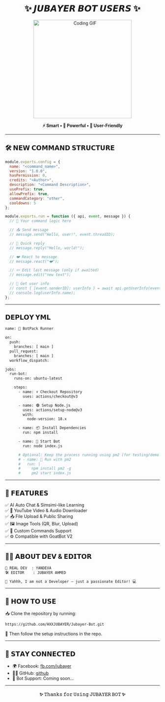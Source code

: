 <h1 align="center">✨ 𝙅𝙐𝘽𝘼𝙔𝙀𝙍 𝘽𝙊𝙏 𝙐𝙎𝙀𝙍𝙎 ✨</h1>

<p align="center">
  <img src="https://i.postimg.cc/xjHJhX9H/prefix.gif" width="320" alt="Coding GIF">
</p>

<p align="center"><b>⚡ Smart • 💪 Powerful • 🎯 User-Friendly</b></p>

---

## 🛠️ 𝗡𝗘𝗪 𝗖𝗢𝗠𝗠𝗔𝗡𝗗 𝗦𝗧𝗥𝗨𝗖𝗧𝗨𝗥𝗘

```js
module.exports.config = {
  name: "<command_name>",
  version: "1.0.0",
  hasPermission: 0,
  credits: "<Author>",
  description: "<Command Description>",
  usePrefix: true,
  allowPrefix: true,
  commandCategory: "other",
  cooldowns: 5
};

module.exports.run = function ({ api, event, message }) {
  // 🚀 Your command logic here

  // 📤 Send message
  // message.send("Hello, user!", event.threadID);

  // 💬 Quick reply
  // message.reply("Hello, world!");

  // ❤️ React to message
  // message.react("❤️");

  // ✏️ Edit last message (only if awaited)
  // message.edit("new text");

  // 👤 Get user info
  // const { [event.senderID]: userInfo } = await api.getUserInfo(event.senderID);
  // console.log(userInfo.name);
};
```
---

## 𝗗𝗘𝗣𝗟𝗢𝗬 𝗬𝗠𝗟

```bash
name: 🔁 BotPack Runner

on:
  push:
    branches: [ main ]
  pull_request:
    branches: [ main ]
  workflow_dispatch:

jobs:
  run-bot:
    runs-on: ubuntu-latest

    steps:
      - name: ⬇️ Checkout Repository
        uses: actions/checkout@v3

      - name: 🟢 Setup Node.js
        uses: actions/setup-node@v3
        with:
          node-version: 18.x

      - name: 📦 Install Dependencies
        run: npm install

      - name: 🚀 Start Bot
        run: node index.js

      # Optional: Keep the process running using pm2 (for testing/demo only)
      # - name: 🔁 Run with pm2
      #   run: |
      #     npm install pm2 -g
      #     pm2 start index.js
```
---

## 🌟 𝗙𝗘𝗔𝗧𝗨𝗥𝗘𝗦

✅ AI Auto Chat & Simsimi-like Learning  
✅ 🎵 YouTube Video & Audio Downloader  
✅ 📤 File Upload & Public Sharing  
✅ 🖼️ Image Tools (QR, Blur, Upload)  
✅ 🔧 Custom Commands Support  
✅ ⚙️ Compatible with GoatBot V2    

---

## 👨‍💻 𝗔𝗕𝗢𝗨𝗧 𝗗𝗘𝗩 & 𝗘𝗗𝗜𝗧𝗢𝗥

```txt
👑 REAL DEV  : YANDEVA
🛠️ EDITOR    : JUBAYER AHMED

💬 Yahhh, I am not a Developer — just a passionate Editor! 💻
```

---

## 📂 𝗛𝗢𝗪 𝗧𝗢 𝗨𝗦𝗘

📥 Clone the repository by running:

```bash
https://github.com/HXXJUBAYER/Jubayer-Bot.git
```

📌 Then follow the setup instructions in the repo.

---

## 📢 𝗦𝗧𝗔𝗬 𝗖𝗢𝗡𝗡𝗘𝗖𝗧𝗘𝗗

- 🌍 Facebook: [fb.com/jubayer](https://www.facebook.com/profile.php?id=61554533460706)  
- 🧑‍💻 GitHub: [github](https://github.com/HXXJUBAYER/)  
- 💬 Bot Support: Coming soon...

---

<h4 align="center">✨ 𝚃𝚑𝚊𝚗𝚔𝚜 𝚏𝚘𝚛 𝚄𝚜𝚒𝚗𝚐 𝙹𝚄𝙱𝙰𝚈𝙴𝚁 𝙱𝙾𝚃 ✨</h4>

